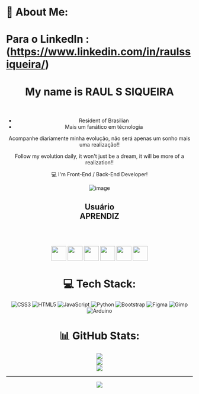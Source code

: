   # 💫 About Me:

# Para o LinkedIn :  **(https://www.linkedin.com/in/raulssiqueira/)**

<div align="center">
 <h1><b>My name is RAUL S SIQUEIRA</b></h1>

 
 <ul>
  <br>
  <br>
 <li>Resident of Brasilian
 <br>
 <li>Mais um fanático em técnologia</li>  
 </ul>
 
 <p>Acompanhe diariamente minha evolução, não será apenas um sonho mais uma realização!!</p>
 <p>Follow my evolution daily, it won't just be a dream, it will be more of a realization!!</p>

 :computer: I'm Front-End / Back-End Developer!

  <div align="center" >
  
  ![image](https://github.com/Siqueira93/Siqueira93/assets/92484620/eb473c6a-d343-4857-aff6-6367f2e8a89b)
  </div>


  <div align="center" >
   <b><h2>Usuário<br> APRENDIZ</b></h2>
  </div>
  <br>
  <br>
  <br>

  <!-- ICONS -->
  <div>
            <img loading="lazy" src="https://cdn.jsdelivr.net/gh/devicons/devicon/icons/git/git-original.svg" width="40" height="40"/>
            <img src="https://cdn.jsdelivr.net/gh/devicons/devicon@latest/icons/html5/html5-original-wordmark.svg" widt="40" height="40" />
            <img src="https://cdn.jsdelivr.net/gh/devicons/devicon@latest/icons/css3/css3-original-wordmark.svg" widt="40" height="40" />
            <img fill="#fffff" src="https://cdn.jsdelivr.net/gh/devicons/devicon@latest/icons/github/github-original-wordmark.svg" width="40" height="40" />
            <img src="https://cdn.jsdelivr.net/gh/devicons/devicon@latest/icons/javascript/javascript-original.svg" widt="40" height="40" />
            <img src="https://cdn.jsdelivr.net/gh/devicons/devicon@latest/icons/linux/linux-original.svg" width="40" height="40" />
  </div>

 
# 💻 Tech Stack:
![CSS3](https://img.shields.io/badge/css3-%231572B6.svg?style=for-the-badge&logo=css3&logoColor=white) ![HTML5](https://img.shields.io/badge/html5-%23E34F26.svg?style=for-the-badge&logo=html5&logoColor=white) ![JavaScript](https://img.shields.io/badge/javascript-%23323330.svg?style=for-the-badge&logo=javascript&logoColor=%23F7DF1E) ![Python](https://img.shields.io/badge/python-3670A0?style=for-the-badge&logo=python&logoColor=ffdd54) ![Bootstrap](https://img.shields.io/badge/bootstrap-%238511FA.svg?style=for-the-badge&logo=bootstrap&logoColor=white) ![Figma](https://img.shields.io/badge/figma-%23F24E1E.svg?style=for-the-badge&logo=figma&logoColor=white) ![Gimp](https://img.shields.io/badge/Gimp-657D8B?style=for-the-badge&logo=gimp&logoColor=FFFFFF) ![Arduino](https://img.shields.io/badge/-Arduino-00979D?style=for-the-badge&logo=Arduino&logoColor=white)


# 📊 GitHub Stats:
![](https://github-readme-stats.vercel.app/api?username=Siqueira93&theme=react&hide_border=false&include_all_commits=false&count_private=false)<br/>
![](https://github-readme-streak-stats.herokuapp.com/?user=Siqueira93&theme=react&hide_border=false)<br/>
![](https://github-readme-stats.vercel.app/api/top-langs/?username=Siqueira93&theme=react&hide_border=false&include_all_commits=false&count_private=false&layout=compact)

---
[![](https://visitcount.itsvg.in/api?id=Siqueira93&icon=6&color=8)](https://visitcount.itsvg.in)

<!-- Proudly created with GPRM ( https://gprm.itsvg.in ) -->



